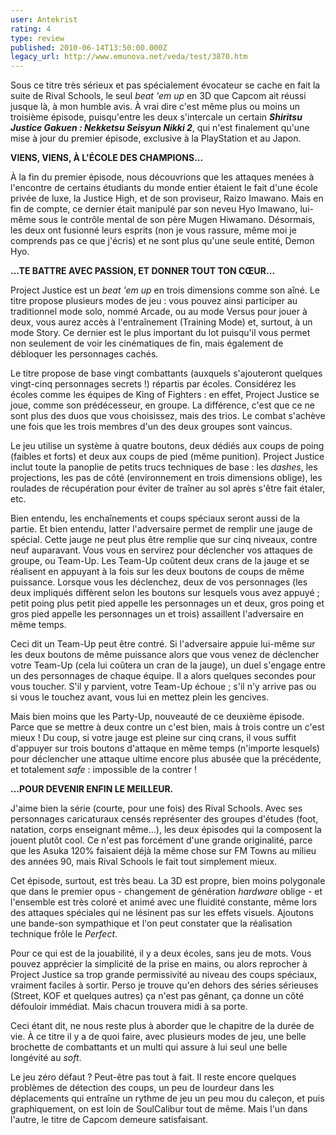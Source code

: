 ```yaml
---
user: Antekrist
rating: 4
type: review
published: 2010-06-14T13:50:00.000Z
legacy_url: http://www.emunova.net/veda/test/3870.htm
---
```

Sous ce titre très sérieux et pas spécialement évocateur se cache en fait la suite de Rival Schools, le seul _beat 'em up_ en 3D que Capcom ait réussi jusque là, à mon humble avis. À vrai dire c'est même plus ou moins un troisième épisode, puisqu'entre les deux s'intercale un certain _**Shiritsu Justice Gakuen : Nekketsu Seisyun Nikki 2**_, qui n'est finalement qu'une mise à jour du premier épisode, exclusive à la PlayStation et au Japon.  

  

**VIENS, VIENS, À L'ÉCOLE DES CHAMPIONS...**  

À la fin du premier épisode, nous découvrions que les attaques menées à l'encontre de certains étudiants du monde entier étaient le fait d'une école privée de luxe, la Justice High, et de son proviseur, Raizo Imawano. Mais en fin de compte, ce dernier était manipulé par son neveu Hyo Imawano, lui-même sous le contrôle mental de son père Mugen Hiwamano. Désormais, les deux ont fusionné leurs esprits (non je vous rassure, même moi je comprends pas ce que j'écris) et ne sont plus qu'une seule entité, Demon Hyo.  

  

**...TE BATTRE AVEC PASSION, ET DONNER TOUT TON CŒUR...**  

Project Justice est un _beat 'em up_ en trois dimensions comme son aîné. Le titre propose plusieurs modes de jeu : vous pouvez ainsi participer au traditionnel mode solo, nommé Arcade, ou au mode Versus pour jouer à deux, vous aurez accès à l'entraînement (Training Mode) et, surtout, à un mode Story. Ce dernier est le plus important du lot puisqu'il vous permet non seulement de voir les cinématiques de fin, mais également de débloquer les personnages cachés.  

Le titre propose de base vingt combattants (auxquels s'ajouteront quelques vingt-cinq personnages secrets !) répartis par écoles. Considérez les écoles comme les équipes de King of Fighters : en effet, Project Justice se joue, comme son prédécesseur, en groupe. La différence, c'est que ce ne sont plus des duos que vous choisissez, mais des trios. Le combat s'achève une fois que les trois membres d'un des deux groupes sont vaincus.  

Le jeu utilise un système à quatre boutons, deux dédiés aux coups de poing (faibles et forts) et deux aux coups de pied (même punition). Project Justice inclut toute la panoplie de petits trucs techniques de base : les _dashes_, les projections, les pas de côté (environnement en trois dimensions oblige), les roulades de récupération pour éviter de traîner au sol après s'être fait étaler, etc.  

Bien entendu, les enchaînements et coups spéciaux seront aussi de la partie. Et bien entendu, latter l'adversaire permet de remplir une jauge de spécial. Cette jauge ne peut plus être remplie que sur cinq niveaux, contre neuf auparavant. Vous vous en servirez pour déclencher vos attaques de groupe, ou Team-Up. Les Team-Up coûtent deux crans de la jauge et se réalisent en appuyant à la fois sur les deux boutons de coups de même puissance. Lorsque vous les déclenchez, deux de vos personnages (les deux impliqués diffèrent selon les boutons sur lesquels vous avez appuyé ; petit poing plus petit pied appelle les personnages un et deux, gros poing et gros pied appelle les personnages un et trois) assaillent l'adversaire en même temps.  

Ceci dit un Team-Up peut être contré. Si l'adversaire appuie lui-même sur les deux boutons de même puissance alors que vous venez de déclencher votre Team-Up (cela lui coûtera un cran de la jauge), un duel s'engage entre un des personnages de chaque équipe. Il a alors quelques secondes pour vous toucher. S'il y parvient, votre Team-Up échoue ; s'il n'y arrive pas ou si vous le touchez avant, vous lui en mettez plein les gencives.  

Mais bien moins que les Party-Up, nouveauté de ce deuxième épisode. Parce que se mettre à deux contre un c'est bien, mais à trois contre un c'est mieux ! Du coup, si votre jauge est pleine sur cinq crans, il vous suffit d'appuyer sur trois boutons d'attaque en même temps (n'importe lesquels) pour déclencher une attaque ultime encore plus abusée que la précédente, et totalement _safe_ : impossible de la contrer !  

  

**...POUR DEVENIR ENFIN LE MEILLEUR.**  

J'aime bien la série (courte, pour une fois) des Rival Schools. Avec ses personnages caricaturaux censés représenter des groupes d'études (foot, natation, corps enseignant même...), les deux épisodes qui la composent la jouent plutôt cool. Ce n'est pas forcément d'une grande originalité, parce que les Asuka 120% faisaient déjà la même chose sur FM Towns au milieu des années 90, mais Rival Schools le fait tout simplement mieux.  

Cet épisode, surtout, est très beau. La 3D est propre, bien moins polygonale que dans le premier opus - changement de génération _hardware_ oblige - et l'ensemble est très coloré et animé avec une fluidité constante, même lors des attaques spéciales qui ne lésinent pas sur les effets visuels. Ajoutons une bande-son sympathique et l'on peut constater que la réalisation technique frôle le _Perfect_.  

Pour ce qui est de la jouabilité, il y a deux écoles, sans jeu de mots. Vous pouvez apprécier la simplicité de la prise en mains, ou alors reprocher à Project Justice sa trop grande permissivité au niveau des coups spéciaux, vraiment faciles à sortir. Perso je trouve qu'en dehors des séries sérieuses (Street, KOF et quelques autres) ça n'est pas gênant, ça donne un côté défouloir immédiat. Mais chacun trouvera midi à sa porte.  

Ceci étant dit, ne nous reste plus à aborder que le chapitre de la durée de vie. À ce titre il y a de quoi faire, avec plusieurs modes de jeu, une belle brochette de combattants et un multi qui assure à lui seul une belle longévité au _soft_.  

Le jeu zéro défaut ? Peut-être pas tout à fait. Il reste encore quelques problèmes de détection des coups, un peu de lourdeur dans les déplacements qui entraîne un rythme de jeu un peu mou du caleçon, et puis graphiquement, on est loin de SoulCalibur tout de même. Mais l'un dans l'autre, le titre de Capcom demeure satisfaisant.